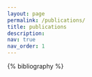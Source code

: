 ```yaml
---
layout: page
permalink: /publications/
title: publications
description: 
nav: true
nav_order: 1
---
```


<!-- _pages/publications.md -->
<div class="publications">

<!-- {% for y in page.years %} -->
  <!-- <h2 class="year">{{y}}</h2> -->
  <!-- {% bibliography -f papers --group_by type %} -->
{% bibliography %}
<!-- {% endfor %} -->

</div>
